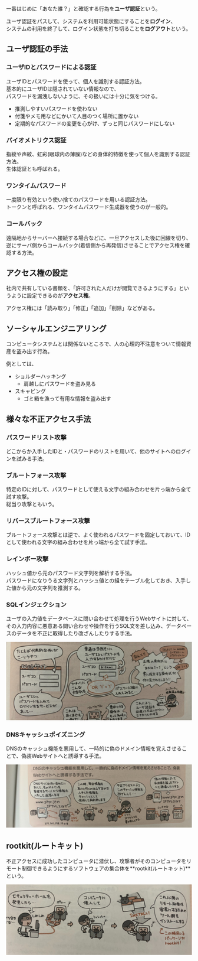 一番はじめに「あなた誰？」と確認する行為を**ユーザ認証**という。

ユーザ認証をパスして、システムを利用可能状態にすることを**ログイン**、  
システムの利用を終了して、ログイン状態を打ち切ることを**ログアウト**という。


## ユーザ認証の手法

### ユーザIDとパスワードによる認証

ユーザIDとパスワードを使って、個人を識別する認証方法。  
基本的にユーザIDは隠されていない情報なので、  
パスワードを漏洩しないように、その扱いには十分に気をつける。

- 推測しやすいパスワードを使わない
- 付箋やメモ用などにかいて人目のつく場所に置かない
- 定期的なパスワードの変更を心がけ、ずっと同じパスワードにしない


### バイオメトリクス認証

指紋や声紋、虹彩(眼球内の薄膜)などの身体的特徴を使って個人を識別する認証方法。  
生体認証とも呼ばれる。

### ワンタイムパスワード

一度限り有効という使い捨てのパスワードを用いる認証方法。  
トークンと呼ばれる、ワンタイムパスワード生成器を使うのが一般的。

### コールバック

遠隔地からサーバーへ接続する場合などに、一旦アクセスした後に回線を切り、  
逆にサーバ側からコールバック(着信側から再発信)させることでアクセス権を確認する方法。

## アクセス権の設定

社内で共有している書類を、「許可された人だけが閲覧できるようにする」というように設定できるのが**アクセス権**。  

アクセス権には「読み取り」「修正」「追加」「削除」などがある。


## ソーシャルエンジニアリング

コンピュータシステムとは関係ないところで、人の心理的不注意をついて情報資産を盗み出す行為。

例としては、  
- ショルダーハッキング
  - 肩越しにパスワードを盗み見る
- スキャビング
  - ゴミ箱を漁って有用な情報を盗み出す


## 様々な不正アクセス手法

### パスワードリスト攻撃
どこからか入手したIDと・パスワードのリストを用いて、他のサイトへのログインを試みる手法。


### ブルートフォース攻撃
特定のIDに対して、パスワードとして使える文字の組み合わせを片っ端から全て試す攻撃。  
総当り攻撃ともいう。


### リバースブルートフォース攻撃
ブルートフォース攻撃とは逆で、よく使われるパスワードを固定しておいて、IDとして使われる文字の組み合わせを片っ端から全て試す手法。

### レインボー攻撃

ハッシュ値から元のパスワード文字列を解析する手法。  
パスワードになりうる文字列とハッシュ値との組をテーブル化しておき、入手した値から元の文字列を推測する。


### SQLインジェクション

ユーザの入力値をデータベースに問い合わせて処理を行うWebサイトに対して、  
その入力内容に悪意ある問い合わせや操作を行うSQL文を差し込み、データベースのデータを不正に取得したり改ざんしたりする手法。


![](../image/13-2-1.jpg)

### DNSキャッシュポイズニング

DNSのキャッシュ機能を悪用して、一時的に偽のドメイン情報を覚えさせることで、偽装Webサイトへと誘導する手法。

![](../image/13-2-2.jpg)

## rootkit(ルートキット)

不正アクセスに成功したコンピュータに潜伏し、攻撃者がそのコンピュータをリモート制御できるようにするソフトウェアの集合体を**rootkit(ルートキット)**という。


![](../image/13-2-3.jpg)